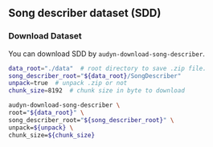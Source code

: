 ## Song describer dataset (SDD)

### Download Dataset

You can download SDD by `audyn-download-song-describer`.

```sh
data_root="./data"  # root directory to save .zip file.
song_describer_root="${data_root}/SongDescriber"
unpack=true  # unpack .zip or not
chunk_size=8192  # chunk size in byte to download

audyn-download-song-describer \
root="${data_root}" \
song_describer_root="${song_describer_root}" \
unpack=${unpack} \
chunk_size=${chunk_size}
```
